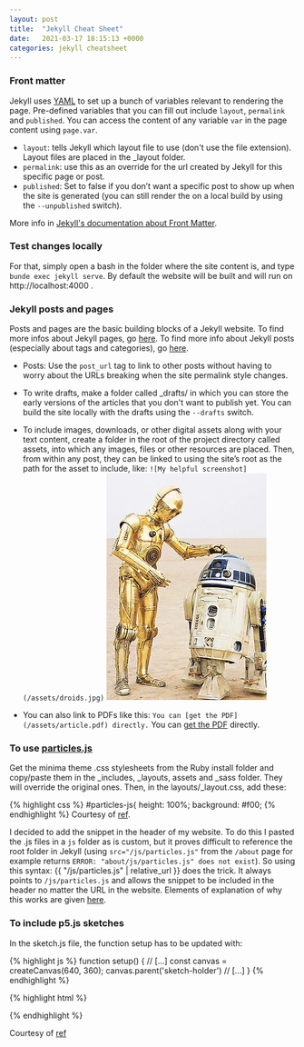 ```yaml
---
layout: post
title:  "Jekyll Cheat Sheet"
date:   2021-03-17 18:15:13 +0000
categories: jekyll cheatsheet
---
```

### Front matter
Jekyll uses [YAML](https://yaml.org/) to set up a bunch of variables relevant to rendering the page. Pre-defined variables that you can fill out include `layout`, `permalink` and `published`. You can access the content of any variable `var` in the page content using `page.var`.

* `layout`: tells Jekyll which layout file to use (don't use the file extension). Layout files are placed in the _layout folder.
* `permalink`: use this as an override for the url created by Jekyll for this specific page or post.
* `published`: Set to false if you don’t want a specific post to show up when the site is generated (you can still render the on a local build by using the `--unpublished` switch).

More info in [Jekyll's documentation about Front Matter](https://jekyllrb.com/docs/front-matter/).

### Test changes locally
For that, simply open a bash in the folder where the site content is, and type `bunde exec jekyll serve`. By default the website will be built and will run on http://localhost:4000 .

### Jekyll posts and pages
Posts and pages are the basic building blocks of a Jekyll website. To find more infos about Jekyll pages, go [here](https://jekyllrb.com/docs/pages/). To find more info about Jekyll posts (especially about tags and categories), go [here](https://jekyllrb.com/docs/posts/).

* Posts: Use the `post_url` tag to link to other posts without having to worry about the URLs breaking when the site permalink style changes.
* To write drafts, make a folder called _drafts/ in which you can store the early versions of the articles that you don't want to publish yet. You can build the site locally with the drafts using the `--drafts` switch.
* To include images, downloads, or other digital assets along with your text content, create a folder in the root of the project directory called assets, into which any images, files or other resources are placed. Then, from within any post, they can be linked to using the site’s root as the path for the asset to include, like:
`![My helpful screenshot](/assets/droids.jpg)` ![My helpful screenshot](/assets/droids.jpg)

* You can also link to PDFs like this: `You can [get the PDF](/assets/article.pdf) directly.` You can [get the PDF](/assets/article.pdf) directly.

### To use [particles.js](https://vincentgarreau.com/particles.js/)

Get the minima theme .css stylesheets from the Ruby install folder and copy/paste them in the _includes, _layouts, assets and _sass folder. They will override the original ones. Then, in the layouts/_layout.css, add these:

  {% highlight css %}
  #particles-js{
    height: 100%;
    background: #f00;
  {% endhighlight %}
Courtesy of [ref](https://www.youtube.com/watch?v=cUzihD4JBQU).

I decided to add the snippet in the header of my website. To do this I pasted the .js files in a `js` folder as is custom, but it proves difficult to reference the root folder in Jekyll (using `src="/js/particles.js"` from the `/about` page for example returns `ERROR: "about/js/particles.js" does not exist`). So using this syntax: \{\{ "/js/particles.js" \| relative_url \}\} does the trick. It always points to `/js/particles.js` and allows the snippet to be included in the header no matter the URL in the website. Elements of explanation of why this works are given [here](https://jekyllrb.com/docs/liquid/filters/).

### To include p5.js sketches

In the sketch.js file, the function setup has to be updated with:

{% highlight js %}
function setup() {
  // [...]
  const canvas = createCanvas(640, 360);
  canvas.parent('sketch-holder')
  // [...]
}
{% endhighlight %}


<div id="sketch-holder" style="text-align: center;"></div>
<script src="{{"p5/libraries/p5.js" | relative_url}}" type="text/javascript"></script>
<script src="{{"p5/libraries/p5.dom.js" | relative_url}}" type="text/javascript"></script>
<script src="{{"p5/libraries/p5.sound.js" | relative_url}}" type="text/javascript"></script>
<script src="{{"p5/sketch.js" | relative_url}}" type="text/javascript"></script>

{% highlight html %}
<div id="sketch-holder" style="text-align: center;"></div>
<script src="{{"p5/libraries/p5.js" | relative_url}}" type="text/javascript"></script>
<script src="{{"p5/libraries/p5.dom.js" | relative_url}}" type="text/javascript"></script>
<script src="{{"p5/libraries/p5.sound.js" | relative_url}}" type="text/javascript"></script>
<script src="{{"p5/sketch.js" | relative_url}}" type="text/javascript"></script>
{% endhighlight %}

Courtesy of [ref](https://stackoverflow.com/questions/53267193/p5js-with-jekyll)

[jekyll-docs]: https://jekyllrb.com/docs/home
[jekyll-gh]:   https://github.com/jekyll/jekyll
[jekyll-talk]: https://talk.jekyllrb.com/
